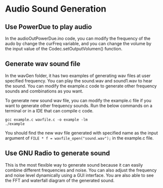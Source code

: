 # Audio Sound Generation

## Use PowerDue to play audio
In the audioOutPowerDue.ino code, you can modify the frequency of the audo by change the curFreq variable, and you can change the volume by the input value of the Codec.setOutputVolumen() function.

## Generate wav sound file
In the wavGen folder, it has two examples of generating wav files at user specified frequency. You can play the sound.wav and sound1.wav to hear the sound. You can modify the example.c code to generate other frequency sounds and combinations as you want. 

To generate new sound wav file, you can modify the example.c file if you want to generate other frequency sounds. Run the below commands on a terminal or in a IDE that can compile c code.
```shell
gcc example.c wavfile.c -o example -lm
./example 
```
You should find the new wav file generated with specified name as the input argument of `FILE * f = wavfile_open("sound.wav");` in the example.c file.

## Use GNU Radio to generate sound
This is the most flexible way to generate sound because it can easily combine different frequencies and noise. You can also adjust the frequency and noise level dynamically using a GUI interface. You are also able to see the FFT and waterfall diagram of the generated sound.

